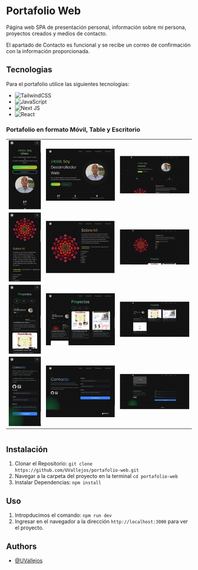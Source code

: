# Portafolio Web

Página web SPA de presentación personal, información sobre mi persona, proyectos creados y medios de contacto.

El apartado de Contacto es funcional y se recibe un correo de confirmación con la información proporcionada.

## **Tecnologias**

Para el portafolio utilice las siguientes tecnologias:

- ![TailwindCSS](https://img.shields.io/badge/tailwindcss-%2338B2AC.svg?style=for-the-badge&logo=tailwind-css&logoColor=white) 
- ![JavaScript](https://img.shields.io/badge/javascript-%23323330.svg?style=for-the-badge&logo=javascript&logoColor=%23F7DF1E) 
- ![Next JS](https://img.shields.io/badge/Next-black?style=for-the-badge&logo=next.js&logoColor=white)
- ![React](https://img.shields.io/badge/react-%2320232a.svg?style=for-the-badge&logo=react&logoColor=%2361DAFB)



### Portafolio en formato Móvil, Table y Escritorio
<!-- SCREENSHOTS -->
<table>
    <tr>
      <td>
          <img src="/readme/Inicio/1.png" width="100%" title="Web in Mobile"  />
      </td>
      <td>
          <img src="./readme/Inicio/2.png" width="100%" title="Web in Tablet"/>
      </td>
      <td>
          <img src="./readme/Inicio/3.PNG" width="100%" title="Web in Desktop"/>
      </td>
    </tr>
    <tr>
      <td>
          <img src="./readme/Sobre-mi/1.png" width="100%" title="Web with light mode in Mobile"  />
      </td>
      <td>
          <img src="./readme/Sobre-mi/2.png" width="100%" title="Web with light mode in Tablet"/>
      </td>
      <td>
          <img src="./readme/Sobre-mi/3.PNG" width="100%" title="Web with light mode in Desktop"/>
      </td>
    </tr>
  <tr>
      <td>
          <img src="./readme/Proyectos/1.png" width="100%" title="Web with light mode in Mobile"  />
      </td>
      <td>
          <img src="./readme/Proyectos/2.png" width="100%" title="Web with light mode in Tablet"/>
      </td>
      <td>
          <img src="./readme/Proyectos/3.PNG" width="100%" title="Web with light mode in Desktop"/>
      </td>
    </tr>
  <tr>
      <td>
          <img src="./readme/Contacto/1.png" width="100%" title="Web with light mode in Mobile"  />
      </td>
      <td>
          <img src="./readme/Contacto/2.png" width="100%" title="Web with light mode in Tablet"/>
      </td>
      <td>
          <img src="./readme/Contacto/3.PNG" width="100%" title="Web with light mode in Desktop"/>
      </td>
    </tr>
</table>

<table>
    
</table>


## Instalación

1. Clonar el Repositorio: `git clone https://github.com/UVallejos/portafolio-web.git`
2. Navegar a la carpeta del proyecto en la terminal `cd portafolio-web`
3. Instalar Dependencias: `npm install`
    
## Uso

1. Intropducimos el comando: `npm run dev`
2. Ingresar en el navegador a la dirección `http://localhost:3000` para ver el proyecto.


## Authors

- [@UVallejos](https://github.com/UVallejos)


